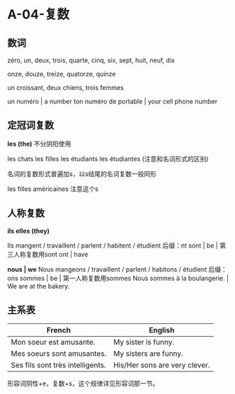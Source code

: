 ﻿# A-04-复数

## 数词

zéro, un, deux, trois, quarte, cinq, six, sept, huit, neuf, dix

onze, douze, treize, quatorze, quinze

un croissant, deux chiens, trois femmes

un numéro | a number
ton numéro de portable | your cell phone number

## 定冠词复数

**les (the)** 不分阴阳使用

les chats
les filles
les étudiants
les étudiantes (注意和名词形式的区别)

名词的复数形式普遍加s，以s结尾的名词复数一般同形

les filles américaines 注意这个s

## 人称复数

**ils elles (they)**

Ils mangent / travaillent / parlent / habitent / étudient
后缀：nt
sont | be | 第三人称复数用sont
ont | have

**nous | we**
Nous mangeons / travaillent / parlent / habitons / étudient
后缀：ons
sommes | be | 第一人称复数用sommes
Nous sommes à la boulangerie. | We are at the bakery.

## 主系表

French | English
---- | ----
Mon soeur est amusante. | My sister is funny.
Mes soeurs sont amusantes. | My sisters are funny. 
Ses fils sont très intelligents. | His/Her sons are very clever.

形容词阴性+e，复数+s，这个规律详见形容词那一节。